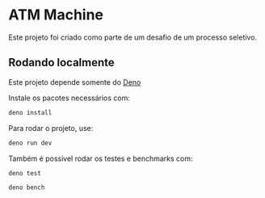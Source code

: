 # ATM Machine

Este projeto foi criado como parte de um desafio de um processo seletivo.

## Rodando localmente

Este projeto depende somente do [Deno](https://deno.com/)

Instale os pacotes necessários com:

```bash
deno install
```

Para rodar o projeto, use:

```bash
deno run dev
```

Também é possível rodar os testes e benchmarks com:

```bash
deno test
```

```bash
deno bench
```
